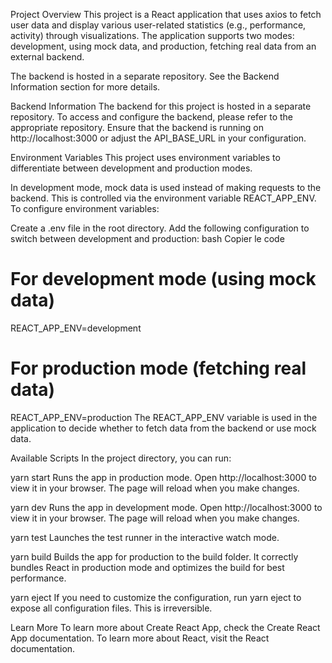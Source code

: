 Project Overview
This project is a React application that uses axios to fetch user data and display various user-related statistics (e.g., performance, activity) through visualizations. The application supports two modes: development, using mock data, and production, fetching real data from an external backend.

The backend is hosted in a separate repository. See the Backend Information section for more details.

Backend Information
The backend for this project is hosted in a separate repository. To access and configure the backend, please refer to the appropriate repository. Ensure that the backend is running on http://localhost:3000 or adjust the API_BASE_URL in your configuration.

Environment Variables
This project uses environment variables to differentiate between development and production modes.

In development mode, mock data is used instead of making requests to the backend. This is controlled via the environment variable REACT_APP_ENV.
To configure environment variables:

Create a .env file in the root directory.
Add the following configuration to switch between development and production:
bash
Copier le code

# For development mode (using mock data)

REACT_APP_ENV=development

# For production mode (fetching real data)

REACT_APP_ENV=production
The REACT_APP_ENV variable is used in the application to decide whether to fetch data from the backend or use mock data.

Available Scripts
In the project directory, you can run:

yarn start
Runs the app in production mode.
Open http://localhost:3000 to view it in your browser.
The page will reload when you make changes.

yarn dev
Runs the app in development mode.
Open http://localhost:3000 to view it in your browser.
The page will reload when you make changes.

yarn test
Launches the test runner in the interactive watch mode.

yarn build
Builds the app for production to the build folder.
It correctly bundles React in production mode and optimizes the build for best performance.

yarn eject
If you need to customize the configuration, run yarn eject to expose all configuration files. This is irreversible.

Learn More
To learn more about Create React App, check the Create React App documentation.
To learn more about React, visit the React documentation.
